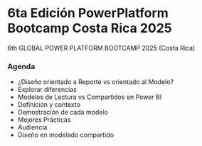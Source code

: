 # 6ta Edición PowerPlatform Bootcamp Costa Rica 2025
6th GLOBAL POWER PLATFORM BOOTCAMP 2025 (Costa Rica)


### Agenda 

- ¿Diseño orientado a Reporte vs orientado al Modelo?
- Explorar diferencias
- Modelos de Lectura vs Compartidos en Power BI
- Definición y contexto
- Demostración de cada modelo
- Mejores Prácticas
- Audiencia
- Diseño en modelado compartido

